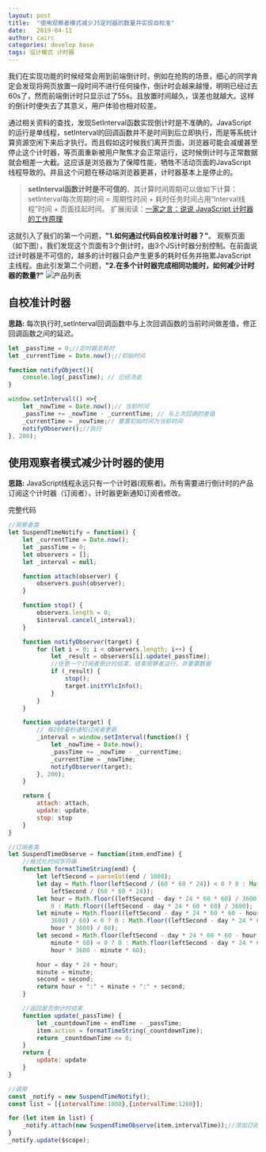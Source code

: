 ```yaml
---
layout: post
title:  "使用观察者模式减少JS定时器的数量并实现自校准"
date:   2019-04-11 
author: cairc
categories: develop base
tags: 设计模式 计时器
---
```


我们在实现功能的时候经常会用到前端倒计时，例如在抢购的场景，细心的同学肯定会发现将网页放置一段时间不进行任何操作，倒计时会越来越慢，明明已经过去60s了，然而前端倒计时只显示过了55s。且放置时间越久，误差也就越大。这样的倒计时便失去了其意义，用户体验也相对较差。 

通过相关资料的查找，发现SetInterval函数实现倒计时是不准确的。JavaScript的运行是单线程，setInterval的回调函数并不是时间到后立即执行，而是等系统计算资源空闲下来后才执行。而且假如这时候我们离开页面，浏览器可能会减缓甚至停止这个计时器，等页面重新被用户聚焦才会正常运行，这时候倒计时与正常数据就会相差一大截。这应该是浏览器为了保障性能，牺牲不活动页面的JavaScript线程导致的。并且这个问题在移动端浏览器更甚，计时器基本上是停止的。

> **setInterval函数计时是不可信的**，其计算时间周期可以做如下计算： 
setInterval每次周期时间 = 周期性时间 + 耗时任务时间占用“Interval线程”时间 + 页面挂起时间。 
扩展阅读：[一家之言：说说 JavaScript 计时器的工作原理](http://www.daqianduan.com/1112.html)

这就引入了我们的第一个问题，**"1.如何通过代码自校准计时器？"**。 
观察页面（如下图），我们发现这个页面有3个倒计时，由3个JS计时器分别控制。在前面说过计时器是不可信的，越多的计时器只会产生更多的耗时任务并拖累JavaScript主线程。由此引发第二个问题，**"2.在多个计时器完成相同功能时，如何减少计时器的数量?"**
![产品列表]({{site.baseurl}}/assets/img/setInterval.png) 

## 自校准计时器
**思路:** 每次执行时,setInterval回调函数中与上次回调函数的当前时间做差值，修正回调函数之间的延迟。

``` javascript
let _passTime = 0;//定时器总耗时
let _currentTime = Date.now();//初始时间

function notifyObject(){
    console.log(_passTime); // 已经流逝
}

window.setInterval(() =>{
    let _nowTime = Date.now();// 当前时间
    _passTime += _nowTime - _currentTime; // 与上次回调的差值
    _currentTime = _nowTime;// 重置初始时间为当前时间
    notifyObserver();//执行
}, 200);
```

## 使用观察者模式减少计时器的使用
**思路:** JavaScript线程永远只有一个计时器(观察者)。所有需要进行倒计时的产品订阅这个计时器（订阅者），计时器更新通知订阅者修改。

完整代码

``` javascript
//观察者类
let SuspendTimeNotify = function() {
    let _currentTime = Date.now();
    let _passTime = 0;
    let observers = [];
    let _interval = null;

    function attach(observer) {
        observers.push(observer);
    }

    function stop() {
        observers.length = 0;
        $interval.cancel(_interval);
    }

    function notifyObserver(target) {
        for (let i = 0; i < observers.length; i++) {
            let _result = observers[i].update(_passTime);
            //任意一个订阅者倒计时结束，结束观察者运行，并重置数据
            if (_result) {
                stop();
                target.initYYlcInfo();
            }
        }
    }

    function update(target) {
        // 每200毫秒通知订阅者更新
        _interval = window.setInterval(function() {
            let _nowTime = Date.now();
            _passTime += _nowTime - _currentTime;
            _currentTime = _nowTime;
            notifyObserver(target);
        }, 200);
    }

    return {
        attach: attach,
        update: update,
        stop: stop
    }
}

//订阅者类
let SuspendTimeObserve = function(item,endTime) {
    //格式化时间字符串
    function formatTimeString(end) {
        let leftSecond = parseInt(end / 1000);
        let day = Math.floor(leftSecond / (60 * 60 * 24)) < 0 ? 0 : Math.floor(
            leftSecond / (60 * 60 * 24));
        let hour = Math.floor((leftSecond - day * 24 * 60 * 60) / 3600) < 0 ?
            0 : Math.floor((leftSecond - day * 24 * 60 * 60) / 3600);
        let minute = Math.floor((leftSecond - day * 24 * 60 * 60 - hour *
            3600) / 60) < 0 ? 0 : Math.floor((leftSecond - day * 24 * 60 * 60 -
            hour * 3600) / 60);
        let second = Math.floor(leftSecond - day * 24 * 60 * 60 - hour * 3600 -
            minute * 60) < 0 ? 0 : Math.floor(leftSecond - day * 24 * 60 * 60 -
            hour * 3600 - minute * 60);

        hour = day * 24 + hour;
        minute = minute;
        second = second;
        return hour + ":" + minute + ":" + second;
    }

    //返回是否倒计时结束
    function update(_passTime) {
        let _countdownTime = endTime - _passTime;
        item.action = formatTimeString(_countdownTime);
        return _countdownTime <= 0;
    }
    return {
        update: update
    }
}

//调用
const _notify = new SuspendTimeNotify();
const list = [{intervalTime:1000},{intervalTime:1200}];

for (let item in list) {
    _notify.attach(new SuspendTimeObserve(item,intervalTime));//添加订阅
}
_notify.update($scope);
```


